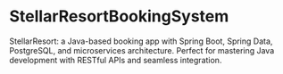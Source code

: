 # StellarResortBookingSystem
StellarResort: a Java-based booking app with Spring Boot, Spring Data, PostgreSQL, and microservices architecture. Perfect for mastering Java development with RESTful APIs and seamless integration.
